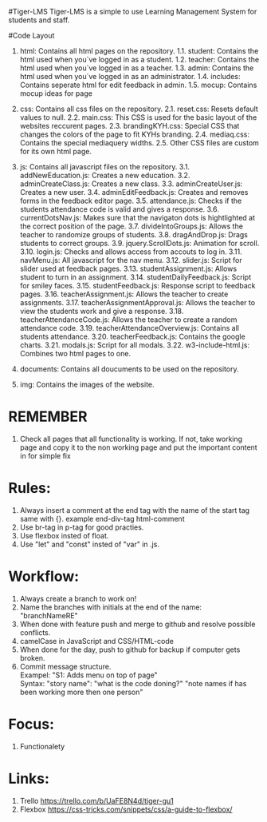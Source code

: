 
#Tiger-LMS
	Tiger-LMS is a simple to use Learning Management System for students and staff.

#Code Layout
1. html: Contains all html pages on the repository.
    1.1. student: Contains the html used when you´ve logged in as a student.
    1.2. teacher: Contains the html used when you´ve logged in as a teacher.
    1.3. admin: Contains the html used when you´ve logged in as an administrator.
    1.4. includes: Contains seperate html for edit feedback in admin. 
    1.5. mocup: Contains mocup ideas for page

2. css: Contains all css files on the repository.
    2.1. reset.css: Resets default values to null.
    2.2. main.css: This CSS is used for the basic layout of the websites reccurent pages.
    2.3. brandingKYH.css: Special CSS that changes the colors of the page to fit KYHs branding.
    2.4. mediaq.css: Contains the special mediaquery widths.
    2.5. Other CSS files are custom for its own html page.

3. js: Contains all javascript files on the repository.
    3.1. addNewEducation.js: Creates a new education.
    3.2. adminCreateClass.js: Creates a new class.
    3.3. adminCreateUser.js: Creates a new user.
    3.4. adminEditFeedback.js: Creates and removes forms in the feedback editor page.
    3.5. attendance.js: Checks if the students attendance code is valid and gives a response.
    3.6. currentDotsNav.js: Makes sure that the navigaton dots is hightlighted at the correct position of the page.
    3.7. divideIntoGroups.js: Allows the teacher to randomize groups of students.
    3.8. dragAndDrop.js: Drags students to correct groups.
    3.9. jquery.ScrollDots.js: Animation for scroll.
    3.10. login.js: Checks and allows access from accouts to log in.
    3.11. navMenu.js: All javascript for the nav menu.
    3.12. slider.js: Script for slider used at feedback pages.
    3.13. studentAssignment.js: Allows student to turn in an assignment.
    3.14. studentDailyFeedback.js: Script for smiley faces.
    3.15. studentFeedback.js: Response script to feedback pages.
    3.16. teacherAssignment.js: Allows the teacher to create assignments.
    3.17. teacherAssignmentApproval.js: Allows the teacher to view the students work and give a response.
    3.18. teacherAttendanceCode.js: Allows the teacher to create a random attendance code.
    3.19. teacherAttendanceOverview.js: Contains all students attendance.
    3.20. teacherFeedback.js: Contains the google charts.
    3.21. modals.js: Script for all modals.
    3.22. w3-include-html.js: Combines two html pages to one.

4. documents: Contains all doucuments to be used on the repository.

5. img: Contains the images of the website.


# REMEMBER
1. Check all pages that all functionality is working. If not, take working page and copy it to the non working page and put the important content in for simple fix

# Rules:
1. Always insert a comment at the end tag with the name of the start tag same with {}. example end-div-tag html-comment
2. Use br-tag in p-tag for good practies.
3. Use flexbox insted of float.
4. Use "let" and "const" insted of "var" in .js.

# Workflow:
1. Always create a branch to work on!
2. Name the branches with initials at the end of the name: "branchNameRE"
3. When done with feature push and merge to github and resolve possible conflicts.
4. camelCase in JavaScript and CSS/HTML-code
5. When done for the day, push to github for backup if computer gets broken.
6. Commit message structure.
<br> Exampel: "S1: Adds menu on top of page"
<br> Syntax: "story name": "what is the code doning?" "note names if has been working more then one person"


# Focus:
1. Functionalety

# Links:
1. Trello https://trello.com/b/UaFE8N4d/tiger-gu1
2. Flexbox https://css-tricks.com/snippets/css/a-guide-to-flexbox/
